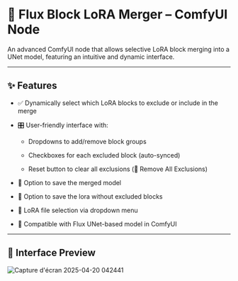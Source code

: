# 🚀 Flux Block LoRA Merger – ComfyUI Node

An advanced ComfyUI node that allows selective LoRA block merging into a UNet model, featuring an intuitive and dynamic interface.

---

## ✨ Features

   - ✅ Dynamically select which LoRA blocks to exclude or include in the merge

   - 🎛️ User-friendly interface with:

       - Dropdowns to add/remove block groups

       - Checkboxes for each excluded block (auto-synced)

       - Reset button to clear all exclusions (🧹 Remove All Exclusions)

   - 💾 Option to save the merged model

   - 💾 Option to save the lora without excluded blocks

   - 📂 LoRA file selection via dropdown menu

   - 🧠 Compatible with Flux UNet-based model in ComfyUI

---

## 📸 Interface Preview
![Capture d'écran 2025-04-20 042441](https://github.com/user-attachments/assets/1c6381ea-7737-4063-9ff9-009da17b11a1)

